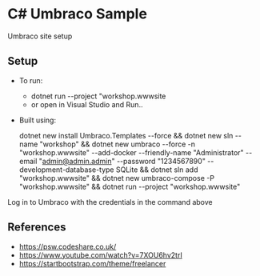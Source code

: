 # C# Umbraco Sample

Umbraco site setup

## Setup

- To run:

  - dotnet run --project "workshop.wwwsite
  - or open in Visual Studio and Run..

- Built using:

  dotnet new install Umbraco.Templates --force && dotnet new sln --name "workshop" && dotnet new umbraco --force -n "workshop.wwwsite" --add-docker --friendly-name "Administrator" --email "admin@admin.admin" --password "1234567890" --development-database-type SQLite && dotnet sln add "workshop.wwwsite" && dotnet new umbraco-compose -P "workshop.wwwsite" && dotnet run --project "workshop.wwwsite"

Log in to Umbraco with the credentials in the command above

## References

- https://psw.codeshare.co.uk/
- https://www.youtube.com/watch?v=7XOU6hv2trI
- https://startbootstrap.com/theme/freelancer

